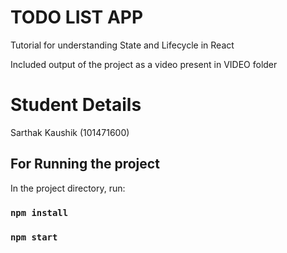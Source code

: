 # TODO LIST APP

Tutorial for understanding State and Lifecycle in React

Included output of the project as a video present in VIDEO folder


# Student Details

Sarthak Kaushik (101471600)


## For Running the project

In the project directory, run:

### `npm install`

### `npm start`




